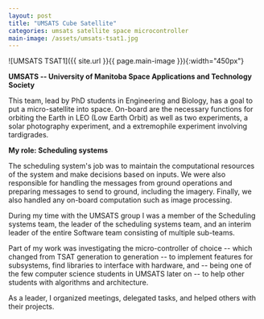 ```yaml
---
layout: post
title: "UMSATS Cube Satellite"
categories: umsats satellite space microcontroller
main-image: /assets/umsats-tsat1.jpg
---
```


![UMSATS TSAT1]({{ site.url }}{{ page.main-image }}){:width="450px"}

**UMSATS -- University of Manitoba Space Applications and Technology Society**

This team, lead by PhD students in Engineering and Biology, has a goal to put a micro-satellite into space. On-board are the necessary functions for orbiting the Earth in LEO (Low Earth Orbit) as well as two experiments, a solar photography experiment, and a extremophile experiment involving tardigrades.

**My role: Scheduling systems**

The scheduling system's job was to maintain the computational resources of the system and make decisions based on inputs. We were also responsible for handling the messages from ground operations and preparing messages to send to ground, including the imagery. Finally, we also handled any on-board computation such as image processing.

During my time with the UMSATS group I was a member of the Scheduling systems team, the leader of the scheduling systems team, and an interim leader of the entire Software team consisting of multiple sub-teams.

Part of my work was investigating the micro-controller of choice -- which changed from TSAT generation to generation -- to implement features for subsystems, find libraries to interface with hardware, and -- being one of the few computer science students in UMSATS later on -- to help other students with algorithms and architecture.

As a leader, I organized meetings, delegated tasks, and helped others with their projects.
